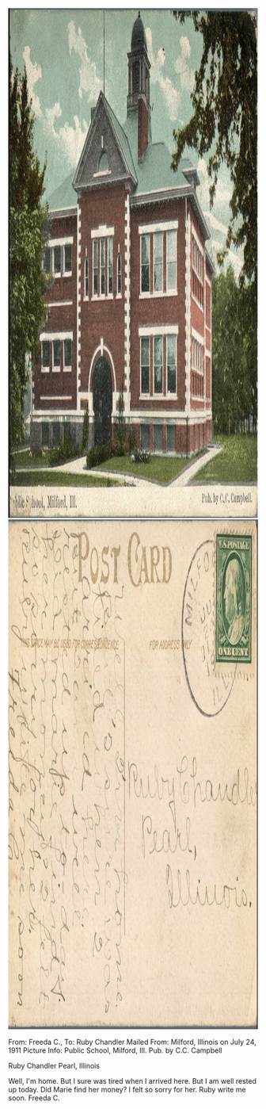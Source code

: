 <html><body><a href="/wp-content/uploads/2014/04/postcard-2014-20140425_18040268_0104.jpg"><img class="alignnone size-full wp-image-403" src="/wp-content/uploads/2014/04/postcard-2014-20140425_18040268_0104.jpg" alt="postcard-2014-20140425_18040268_0104" width="1505" height="1029"></a> <a href="/wp-content/uploads/2014/04/postcard-2014-20140425_18041665_0105.jpg"><img class="alignnone size-full wp-image-404" src="/wp-content/uploads/2014/04/postcard-2014-20140425_18041665_0105.jpg" alt="postcard-2014-20140425_18041665_0105" width="1520" height="1029"></a>

From: Freeda C., To: Ruby Chandler
Mailed From: Milford, Illinois on July 24, 1911
Picture Info: Public School, Milford, Ill. Pub. by C.C. Campbell

Ruby Chandler
Pearl, Illinois

Well, I'm home. But I sure was tired when I arrived here. But I am well rested up today. Did Marie find her money? I felt so sorry for her. Ruby write me soon.
Freeda C.</body></html>